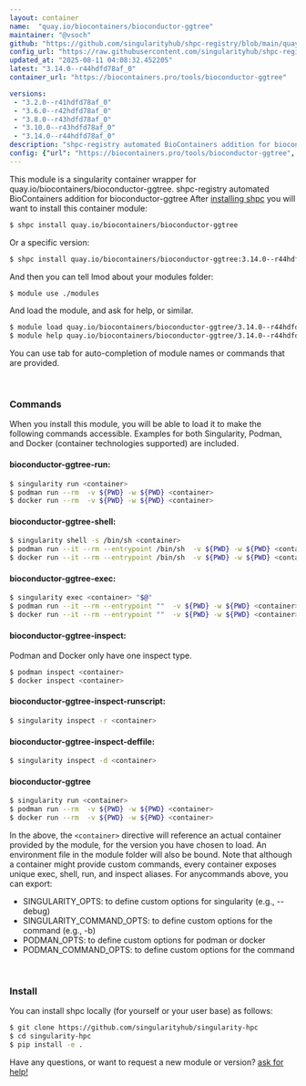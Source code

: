 ```yaml
---
layout: container
name:  "quay.io/biocontainers/bioconductor-ggtree"
maintainer: "@vsoch"
github: "https://github.com/singularityhub/shpc-registry/blob/main/quay.io/biocontainers/bioconductor-ggtree/container.yaml"
config_url: "https://raw.githubusercontent.com/singularityhub/shpc-registry/main/quay.io/biocontainers/bioconductor-ggtree/container.yaml"
updated_at: "2025-08-11 04:08:32.452205"
latest: "3.14.0--r44hdfd78af_0"
container_url: "https://biocontainers.pro/tools/bioconductor-ggtree"

versions:
 - "3.2.0--r41hdfd78af_0"
 - "3.6.0--r42hdfd78af_0"
 - "3.8.0--r43hdfd78af_0"
 - "3.10.0--r43hdfd78af_0"
 - "3.14.0--r44hdfd78af_0"
description: "shpc-registry automated BioContainers addition for bioconductor-ggtree"
config: {"url": "https://biocontainers.pro/tools/bioconductor-ggtree", "maintainer": "@vsoch", "description": "shpc-registry automated BioContainers addition for bioconductor-ggtree", "latest": {"3.14.0--r44hdfd78af_0": "sha256:3eecf6da8f8c9458c055c19db8a3ec6473bc62add289d7bdc5ab5d37aeac8578"}, "tags": {"3.2.0--r41hdfd78af_0": "sha256:a0af31913e626c8c9cba9f1a3c5cb5263cb17b0ca1f4a978a1642702797f1a81", "3.6.0--r42hdfd78af_0": "sha256:9caa20a693c096ea924c989750b583303ded3b304bae5ff802ac48482027d88b", "3.8.0--r43hdfd78af_0": "sha256:a3d8243668a252490603ba6b7b564635ee6cf6bf4e09bf291bd99b9c705307c6", "3.10.0--r43hdfd78af_0": "sha256:cb699cb149d84198362356b785e6a64c21e67fae4892995289db6c5ff5433ef5", "3.14.0--r44hdfd78af_0": "sha256:3eecf6da8f8c9458c055c19db8a3ec6473bc62add289d7bdc5ab5d37aeac8578"}, "docker": "quay.io/biocontainers/bioconductor-ggtree"}
---
```


This module is a singularity container wrapper for quay.io/biocontainers/bioconductor-ggtree.
shpc-registry automated BioContainers addition for bioconductor-ggtree
After [installing shpc](#install) you will want to install this container module:


```bash
$ shpc install quay.io/biocontainers/bioconductor-ggtree
```

Or a specific version:

```bash
$ shpc install quay.io/biocontainers/bioconductor-ggtree:3.14.0--r44hdfd78af_0
```

And then you can tell lmod about your modules folder:

```bash
$ module use ./modules
```

And load the module, and ask for help, or similar.

```bash
$ module load quay.io/biocontainers/bioconductor-ggtree/3.14.0--r44hdfd78af_0
$ module help quay.io/biocontainers/bioconductor-ggtree/3.14.0--r44hdfd78af_0
```

You can use tab for auto-completion of module names or commands that are provided.

<br>

### Commands

When you install this module, you will be able to load it to make the following commands accessible.
Examples for both Singularity, Podman, and Docker (container technologies supported) are included.

#### bioconductor-ggtree-run:

```bash
$ singularity run <container>
$ podman run --rm  -v ${PWD} -w ${PWD} <container>
$ docker run --rm  -v ${PWD} -w ${PWD} <container>
```

#### bioconductor-ggtree-shell:

```bash
$ singularity shell -s /bin/sh <container>
$ podman run --it --rm --entrypoint /bin/sh  -v ${PWD} -w ${PWD} <container>
$ docker run --it --rm --entrypoint /bin/sh  -v ${PWD} -w ${PWD} <container>
```

#### bioconductor-ggtree-exec:

```bash
$ singularity exec <container> "$@"
$ podman run --it --rm --entrypoint ""  -v ${PWD} -w ${PWD} <container> "$@"
$ docker run --it --rm --entrypoint ""  -v ${PWD} -w ${PWD} <container> "$@"
```

#### bioconductor-ggtree-inspect:

Podman and Docker only have one inspect type.

```bash
$ podman inspect <container>
$ docker inspect <container>
```

#### bioconductor-ggtree-inspect-runscript:

```bash
$ singularity inspect -r <container>
```

#### bioconductor-ggtree-inspect-deffile:

```bash
$ singularity inspect -d <container>
```



#### bioconductor-ggtree

```bash
$ singularity run <container>
$ podman run --rm  -v ${PWD} -w ${PWD} <container>
$ docker run --rm  -v ${PWD} -w ${PWD} <container>
```


In the above, the `<container>` directive will reference an actual container provided
by the module, for the version you have chosen to load. An environment file in the
module folder will also be bound. Note that although a container
might provide custom commands, every container exposes unique exec, shell, run, and
inspect aliases. For anycommands above, you can export:

 - SINGULARITY_OPTS: to define custom options for singularity (e.g., --debug)
 - SINGULARITY_COMMAND_OPTS: to define custom options for the command (e.g., -b)
 - PODMAN_OPTS: to define custom options for podman or docker
 - PODMAN_COMMAND_OPTS: to define custom options for the command

<br>

### Install

You can install shpc locally (for yourself or your user base) as follows:

```bash
$ git clone https://github.com/singularityhub/singularity-hpc
$ cd singularity-hpc
$ pip install -e .
```

Have any questions, or want to request a new module or version? [ask for help!](https://github.com/singularityhub/singularity-hpc/issues)